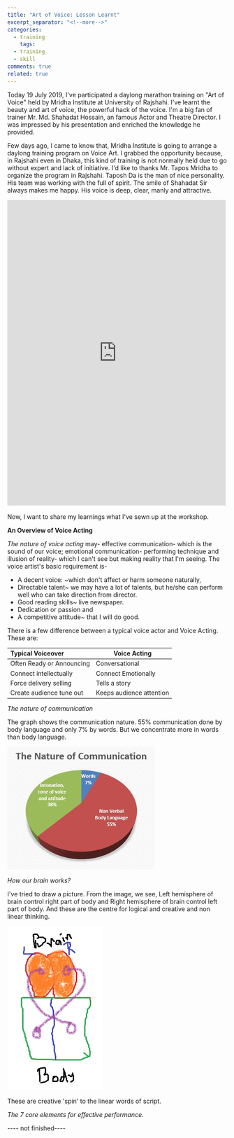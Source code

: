 ```yaml
---
title: "Art of Voice: Lesson Learnt"
excerpt_separator: "<!--more-->"
categories:
  - training
    tags:
  - training
  - skill
comments: true
related: true
---
```

Today 19 July 2019, I've participated a daylong marathon training on "Art of Voice" held by Mridha Institute at University of Rajshahi. I've learnt the beauty and art of voice, the powerful hack of the voice. I'm a big fan of trainer Mr. Md. Shahadat Hossain, an famous Actor and Theatre Director. I was impressed by his presentation and enriched the knowledge he provided. 

<!--more-->

Few days ago, I came to know that, Mridha Institute is going to arrange a daylong training program on Voice Art. I grabbed the opportunity because, in Rajshahi even in Dhaka, this kind of training is not normally held due to go without expert and lack of initiative. I'd like to thanks Mr. Tapos Mridha to organize the program in Rajshahi. Taposh Da is the man of nice personality. His team was working with the full of spirit. The smile of Shahadat Sir always makes me happy. His voice is deep, clear, manly and attractive. 

<iframe src="https://web.facebook.com/plugins/post.php?href=https%3A%2F%2Fweb.facebook.com%2Fmridhainstitute%2Fposts%2F386392555315017&width=500" width="500" height="698" style="border:none;overflow:hidden" scrolling="no" frameborder="0" allowTransparency="true" allow="encrypted-media"></iframe>

Now, I want to share my learnings what I've sewn up at the workshop. 

**An Overview of Voice Acting**

*The nature of voice acting* may- effective communication- which is the sound of our voice; emotional communication- performing technique and illusion of reality- which I can't see but making reality that I'm seeing. The voice artist's basic requirement is- 

- A decent voice: ~which don't affect or harm someone naturally,
- Directable talent~ we may have a lot of talents, but he/she can perform well who can take direction from director. 
- Good reading skills~ live newspaper.
- Dedication or passion and 
- A competitive attitude~ that I will do good. 

There is a few difference between a typical voice actor and Voice Acting. These are: 

| Typical Voiceover         | Voice Acting             |
| :------------------------ | ------------------------ |
| Often Ready or Announcing | Conversational           |
| Connect intellectually    | Connect Emotionally      |
| Force delivery selling    | Tells a story            |
| Create audience tune out  | Keeps audience attention |

*The nature of communication* 

The graph shows the communication nature. 55% communication done by body language and only 7% by words. But we concentrate more in words than body language.

![](/assets/images/communication.JPG)

*How our brain works?* 

I've tried to draw a picture. From the image, we see, Left hemisphere of brain control right part of body and Right hemisphere of brain control left part of body. And these are the centre for logical and creative and non linear thinking. 

![](/assets/images/brain.jpg)

These are creative 'spin' to the linear words of script.

*The 7 core elements for effective performance.* 

---- not finished---- 
